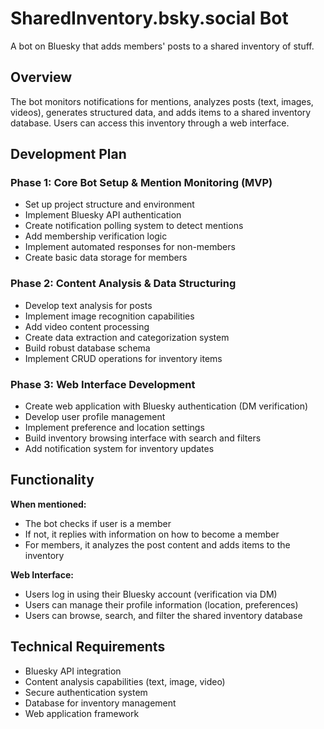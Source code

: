 # SharedInventory.bsky.social Bot

A bot on Bluesky that adds members' posts to a shared inventory of stuff.

## Overview
The bot monitors notifications for mentions, analyzes posts (text, images, videos), generates structured data, and adds items to a shared inventory database. Users can access this inventory through a web interface.

## Development Plan

### Phase 1: Core Bot Setup & Mention Monitoring (MVP)
- Set up project structure and environment
- Implement Bluesky API authentication
- Create notification polling system to detect mentions
- Add membership verification logic
- Implement automated responses for non-members
- Create basic data storage for members

### Phase 2: Content Analysis & Data Structuring
- Develop text analysis for posts
- Implement image recognition capabilities
- Add video content processing
- Create data extraction and categorization system
- Build robust database schema
- Implement CRUD operations for inventory items

### Phase 3: Web Interface Development
- Create web application with Bluesky authentication (DM verification)
- Develop user profile management
- Implement preference and location settings
- Build inventory browsing interface with search and filters
- Add notification system for inventory updates

## Functionality

**When mentioned:**
- The bot checks if user is a member
- If not, it replies with information on how to become a member
- For members, it analyzes the post content and adds items to the inventory

**Web Interface:**
- Users log in using their Bluesky account (verification via DM)
- Users can manage their profile information (location, preferences)
- Users can browse, search, and filter the shared inventory database

## Technical Requirements
- Bluesky API integration
- Content analysis capabilities (text, image, video)
- Secure authentication system
- Database for inventory management
- Web application framework
